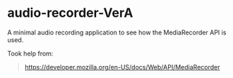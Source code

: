 # audio-recorder-VerA

A minimal audio recording application to see how the MediaRecorder API is used.

Took help from:

> https://developer.mozilla.org/en-US/docs/Web/API/MediaRecorder
